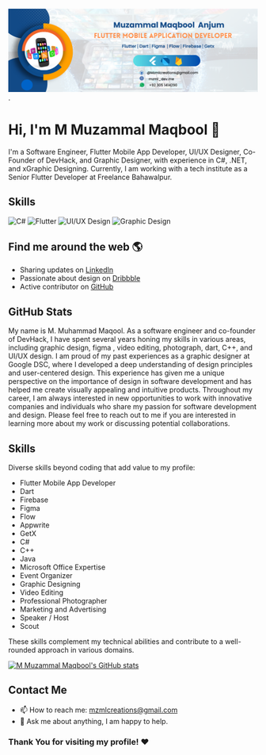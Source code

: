 ![logo](https://github.com/MuzammalMaqbool/MuzammalMaqbool/blob/main/mzml.png).

# Hi, I'm M Muzammal Maqbool 👋

I'm a Software Engineer, Flutter Mobile App Developer, UI/UX Designer, Co-Founder of DevHack, and Graphic Designer, with experience in C#, .NET, and xGraphic Designing. Currently, I am working with a tech institute as a Senior Flutter Developer at Freelance Bahawalpur.

## Skills
![C#](https://img.shields.io/badge/-C%23-239120?style=flat-square&logo=c-sharp&logoColor=white)
![Flutter](https://img.shields.io/badge/-Flutter-02569B?style=flat-square&logo=flutter&logoColor=white)
![UI/UX Design](https://img.shields.io/badge/-UI%2FUX%20Design-FF4088?style=flat-square)
![Graphic Design](https://img.shields.io/badge/-Graphic%20Design-1F8BFF?style=flat-square)

## Find me around the web 🌎
- Sharing updates on [LinkedIn](https://www.linkedin.com/in/muzammalmaqbool/)
- Passionate about design on [Dribbble](https://dribbble.com/Muzammalmaqbool)
- Active contributor on [GitHub](https://github.com/MuzammalMaqbool)

## GitHub Stats
My name is M. Muhammad Maqool. As a software engineer and co-founder of DevHack, I have spent several years honing my skills in various areas, including graphic design, figma ,  video editing, photograph, dart, C++, and UI/UX design. I am proud of my past experiences as a graphic designer at Google DSC, where I developed a deep understanding of design principles and user-centered design. This experience has given me a unique perspective on the importance of design in software development and has helped me create visually appealing and intuitive products. Throughout my career, I am always interested in new opportunities to work with innovative companies and individuals who share my passion for software development and design. Please feel free to reach out to me if you are interested in learning more about my work or discussing potential collaborations. 

## Skills

Diverse skills beyond coding that add value to my profile:

-  Flutter Mobile App Developer
-  Dart
-  Firebase
-  Figma
-  Flow
-  Appwrite
-  GetX
-  C#
-  C++
-  Java
-  Microsoft Office Expertise 
- Event Organizer
- Graphic Designing
- Video Editing
- Professional Photographer
- Marketing and Advertising
- Speaker / Host
- Scout

These skills complement my technical abilities and contribute to a well-rounded approach in various domains.




[![M Muzammal Maqbool's GitHub stats](https://github-readme-stats.vercel.app/api?username=MuzammalMaqbool&count_private=true&show_icons=true&theme=radical)](https://github.com/MuzammalMaqbool/github-readme-stats)

## Contact Me
- 📫 How to reach me: [mzmlcreations@gmail.com](mailto:mzmlcreations@gmail.com)
- 💬 Ask me about anything, I am happy to help.

### Thank You for visiting my profile! ❤️
